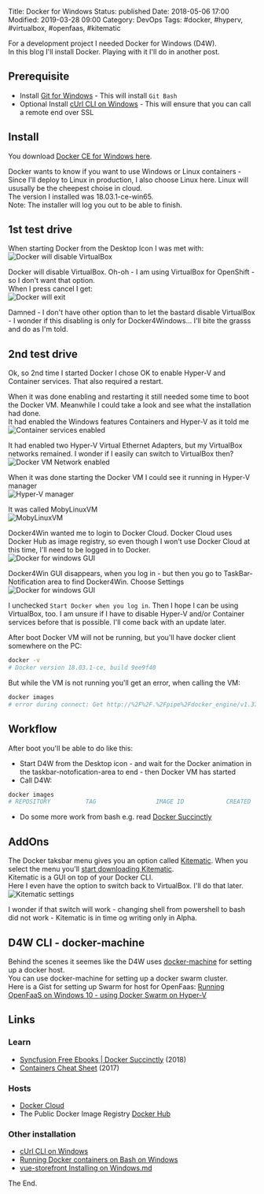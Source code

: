 Title: Docker for Windows
Status: published
Date: 2018-05-06 17:00
Modified: 2019-03-28 09:00
Category: DevOps
Tags: #docker, #hyperv, #virtualbox, #openfaas, #kitematic

For a development project I needed Docker for Windows (D4W).  
In this blog I'll install Docker. Playing with it I'll do in another post.  

## Prerequisite

* Install [Git for Windows](https://git-scm.com/downloads) - This will install `Git Bash`
* Optional Install [cUrl CLI on Windows](https://rasor.github.io/curl-cli-on-windows.html) - This will ensure that you can call a remote end over SSL

## Install

You download [Docker CE for Windows here](https://store.docker.com/editions/community/docker-ce-desktop-windows).  

Docker wants to know if you want to use Windows or Linux containers - Since I'll deploy to Linux in production, I also choose Linux here. Linux will ususally be the cheepest choise in cloud.  
The version I installed was 18.03.1-ce-win65.  
Note: The installer will log you out to be able to finish.  

## 1st test drive

When starting Docker from the Desktop Icon I was met with:  
![Docker will disable VirtualBox](img/2018/2018-05-06-Docker4Win1.PNG)  

Docker will disable VirtualBox. Oh-oh - I am using VirtualBox for OpenShift - so I don't want that option.  
When I press cancel I get:  
![Docker will exit](img/2018/2018-05-06-Docker4Win2.PNG)    

Damned - I don't have other option than to let the bastard disable VirtualBox - I wonder if this disabling is only for Docker4Windows... I'll bite the grasss and do as I'm told.  

## 2nd test drive

Ok, so 2nd time I started Docker I chose OK to enable Hyper-V and Container services. That also required a restart.  

When it was done enabling and restarting it still needed some time to boot the Docker VM. Meanwhile I could take a look and see what the installation had done.  
It had enabled the Windows features Containers and Hyper-V as it told me  
![Container services enabled](img/2018/2018-05-06-Docker4Win3.PNG)    

It had enabled two Hyper-V Virtual Ethernet Adapters, but my VirtualBox networks remained. I wonder if I easily can switch to VirtualBox then?  
![Docker VM Network enabled](img/2018/2018-05-06-Docker4Win5.PNG)    

When it was done starting the Docker VM I could see it running in Hyper-V manager  
![Hyper-V manager](img/2018/2018-05-06-Docker4Win6.PNG)   

It was called MobyLinuxVM  
![MobyLinuxVM](img/2018/2018-05-06-Docker4Win7.PNG)   

Docker4Win wanted me to login to Docker Cloud. Docker Cloud uses Docker Hub as image registry, so even though I won't use Docker Cloud at this time, I'll need to be logged in to Docker.  
![Docker for windows GUI](img/2018/2018-05-06-Docker4Win4.PNG)   

Docker4Win GUI disappears, when you log in - but then you go to TaskBar-Notification area to find Docker4Win. Choose Settings  
![Docker for windows GUI](img/2018/2018-05-06-Docker4Win8.PNG)   

I unchecked `Start Docker when you log in`. Then I hope I can be using VirtualBox, too. I am unsure if I have to disable Hyper-V and/or Container services before that is possible. I'll come back with an update later. 

After boot Docker VM will not be running, but you'll have docker client somewhere on the PC:

```bash
docker -v
# Docker version 18.03.1-ce, build 9ee9f40
```

But while the VM is not running you'll get an error, when calling the VM:

```bash
docker images
# error during connect: Get http://%2F%2F.%2Fpipe%2Fdocker_engine/v1.37/images/json: open //./pipe/docker_engine: The system cannot find the file specified. In the default daemon configuration on Windows, the docker client must be run elevated to connect. This error may also indicate that the docker daemon is not running.
```

## Workflow

After boot you'll be able to do like this:  

* Start D4W from the Desktop icon - and wait for the Docker animation in the taskbar-notofication-area to end - then Docker VM has started
* Call D4W:

```bash
docker images
# REPOSITORY          TAG                 IMAGE ID            CREATED             SIZE
```

* Do some more work from bash e.g. read [Docker Succinctly](https://www.syncfusion.com/ebooks/docker_succinctly)

## AddOns

The Docker taksbar menu gives you an option called [Kitematic](https://kitematic.com/). When you select the menu you'll [start downloading Kitematic](https://download.docker.com/kitematic/Kitematic-Windows.zip).  
Kitematic is a GUI on top of your Docker CLI.  
Here I even have the option to switch back to VirtualBox. I'll do that later.  
![Kitematic settings](img/2018/2018-05-06-Docker4Win9.PNG)   

I wonder if that switch will work - changing shell from powershell to bash did not work - Kitematic is in time og writing only in Alpha.

## D4W CLI - docker-machine

Behind the scenes it seemes like the D4W uses [docker-machine](https://github.com/docker/machine) for setting up a docker host.  
You can use docker-machine for setting up a docker swarm cluster.  
Here is a Gist for setting up Swarm for host for OpenFaas: [Running OpenFaaS on Windows 10 - using Docker Swarm on Hyper-V](https://gist.github.com/johnmccabe/55baab605c0fb82df9c1cbf8c3dde407)

## Links

### Learn

* [Syncfusion Free Ebooks | Docker Succinctly](https://www.syncfusion.com/ebooks/docker_succinctly) (2018)
* [Containers Cheat Sheet](https://developers.redhat.com/cheat-sheets/containers/) (2017)

### Hosts

* [Docker Cloud](https://cloud.docker.com/)
* The Public Docker Image Registry [Docker Hub](https://hub.docker.com/)

### Other installation

* [cUrl CLI on Windows](https://rasor.github.io/curl-cli-on-windows.html)
* [Running Docker containers on Bash on Windows](https://blog.jayway.com/2017/04/19/running-docker-on-bash-on-windows/)
* [vue-storefront Installing on Windows.md](https://github.com/DivanteLtd/vue-storefront/blob/master/doc/Installing%20on%20Windows.md)

The End.